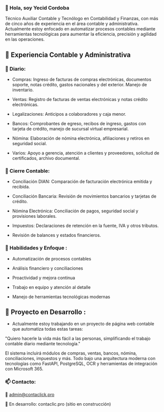 ### 👋 Hola, soy Yecid Cordoba

Técnico Auxiliar Contable y Tecnólogo en Contabilidad y Finanzas, con más de cinco años de experiencia en el área contable y administrativa. Actualmente estoy enfocado en automatizar procesos contables mediante herramientas tecnológicas para aumentar la eficiencia, precisión y agilidad en las operaciones.

## 💼 Experiencia Contable y Administrativa

### 🧾 Diario:

- Compras: Ingreso de facturas de compras electrónicas, documentos soporte, notas crédito, gastos nacionales y del exterior. Manejo de inventario.

- Ventas: Registro de facturas de ventas electrónicas y notas crédito electrónicas.

- Legalizaciones: Anticipos a colaboradores y caja menor.

- Bancos: Comprobantes de egreso, recibos de ingreso, gastos con tarjeta de crédito, manejo de sucursal virtual empresarial.

- Nómina: Elaboración de nómina electrónica, afiliaciones y retiros en seguridad social.

- Varios: Apoyo a gerencia, atención a clientes y proveedores, solicitud de certificados, archivo documental.

### 📅 Cierre Contable:

- Conciliación DIAN: Comparación de facturación electrónica emitida y recibida.

- Conciliación Bancaria: Revisión de movimientos bancarios y tarjetas de crédito.

- Nómina Electrónica: Conciliación de pagos, seguridad social y provisiones laborales.

- Impuestos: Declaraciones de retención en la fuente, IVA y otros tributos.

- Revisión de balances y estados financieros.

### 🔧 Habilidades y Enfoque :

- Automatización de procesos contables

- Análisis financiero y conciliaciones

- Proactividad y mejora continua

- Trabajo en equipo y atención al detalle

- Manejo de herramientas tecnológicas modernas

## 🚀 Proyecto en Desarrollo :

- Actualmente estoy trabajando en un proyecto de página web contable que automatiza todas estas tareas:

"Quiero hacerle la vida más fácil a las personas, simplificando el trabajo contable diario mediante tecnología."

El sistema incluirá módulos de compras, ventas, bancos, nómina, conciliaciones, impuestos y más. Todo bajo una arquitectura moderna con tecnologías como FastAPI, PostgreSQL, OCR y herramientas de integración con Microsoft 365.

### 📫 Contacto:

📧 <admin@contaclick.pro>

💼 En desarrollo: contaclic.pro (sitio en construcción)